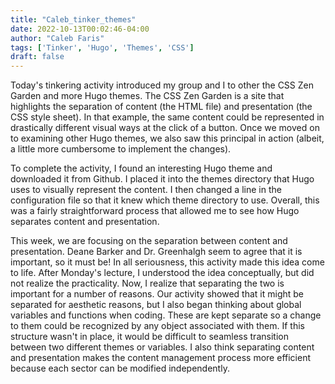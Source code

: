 ```yaml
---
title: "Caleb_tinker_themes"
date: 2022-10-13T00:02:46-04:00
author: "Caleb Faris"
tags: ['Tinker', 'Hugo', 'Themes', 'CSS']
draft: false
---
```


Today's tinkering activity introduced my group and I to other the CSS Zen Garden and more Hugo themes. The CSS Zen Garden is a site that highlights the separation of content (the HTML file) and presentation (the CSS style sheet). In that example, the same content could be represented in drastically different visual ways at the click of a button. Once we moved on to examining other Hugo themes, we also saw this principal in action (albeit, a little more cumbersome to implement the changes). 

To complete the activity, I found an interesting Hugo theme and downloaded it from Github. I placed it into the themes directory that Hugo uses to visually represent the content. I then changed a line in the configuration file so that it knew which theme directory to use. Overall, this was a fairly straightforward process that allowed me to see how Hugo separates content and presentation. 

This week, we are focusing on the separation between content and presentation. Deane Barker and Dr. Greenhalgh seem to agree that it is important, so it must be! In all seriousness, this activity made this idea come to life. After Monday's lecture, I understood the idea conceptually, but did not realize the practicality. Now, I realize that separating the two is important for a number of reasons. Our activity showed that it might be separated for aesthetic reasons, but I also began thinking about global variables and functions when coding. These are kept separate so a change to them could be recognized by any object associated with them. If this structure wasn't in place, it would be difficult to seamless transition between two different themes or variables. I also think separating content and presentation makes the content management process more efficient because each sector can be modified independently. 
